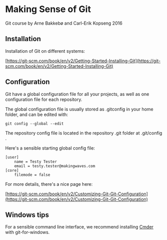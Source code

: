 Making Sense of Git 
===================

Git course by Arne Bakkebø and Carl-Erik Kopseng 2016


Installation
------------

Installation of Git on different systems:

[https://git-scm.com/book/en/v2/Getting-Started-Installing-Git](https://git-scm.com/book/en/v2/Getting-Started-Installing-Git)

Configuration
-------------

Git have a global configuration file for all your projects, as well as one
configuration file for each repository.

The global configuration file is usually stored as .gitconfig in your
home folder, and can be edited with:

    git config --global --edit

The repository config file is located in the repository .git folder at
.git/config .

Here's a sensible starting global config file:

    [user]
        name = Testy Tester
        email = testy.tester@makingwaves.com
    [core]
        filemode = false

For more details, there's a nice page here:

[https://git-scm.com/book/en/v2/Customizing-Git-Git-Configuration](https://git-scm.com/book/en/v2/Customizing-Git-Git-Configuration)

Windows tips
------------

For a sensible command line interface, we recommend installing
[Cmder](http://cmder.net/) with git-for-windows.
